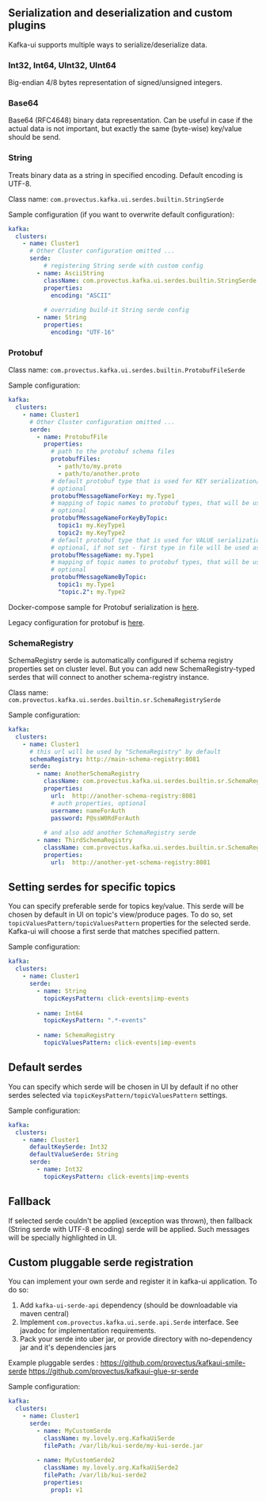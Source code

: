 ## Serialization and deserialization and custom plugins

Kafka-ui supports multiple ways to serialize/deserialize data.


### Int32, Int64, UInt32, UInt64
Big-endian 4/8 bytes representation of signed/unsigned integers.

### Base64
Base64 (RFC4648) binary data representation. Can be useful in case if the actual data is not important, but exactly the same (byte-wise) key/value should be send.

### String 
Treats binary data as a string in specified encoding. Default encoding is UTF-8.

Class name: `com.provectus.kafka.ui.serdes.builtin.StringSerde`

Sample configuration (if you want to overwrite default configuration):
```yaml
kafka:
  clusters:
    - name: Cluster1
      # Other Cluster configuration omitted ... 
      serde:
          # registering String serde with custom config
        - name: AsciiString
          className: com.provectus.kafka.ui.serdes.builtin.StringSerde
          properties:
            encoding: "ASCII"
        
          # overriding build-it String serde config   
        - name: String 
          properties:
            encoding: "UTF-16"
```

### Protobuf

Class name: `com.provectus.kafka.ui.serdes.builtin.ProtobufFileSerde`

Sample configuration:
```yaml
kafka:
  clusters:
    - name: Cluster1
      # Other Cluster configuration omitted ... 
      serde:
        - name: ProtobufFile
          properties:
            # path to the protobuf schema files
            protobufFiles:
              - path/to/my.proto
              - path/to/another.proto
            # default protobuf type that is used for KEY serialization/deserialization
            # optional
            protobufMessageNameForKey: my.Type1
            # mapping of topic names to protobuf types, that will be used for KEYS  serialization/deserialization
            # optional
            protobufMessageNameForKeyByTopic:
              topic1: my.KeyType1
              topic2: my.KeyType2
            # default protobuf type that is used for VALUE serialization/deserialization
            # optional, if not set - first type in file will be used as default
            protobufMessageName: my.Type1
            # mapping of topic names to protobuf types, that will be used for VALUES  serialization/deserialization
            # optional
            protobufMessageNameByTopic:
              topic1: my.Type1
              "topic.2": my.Type2
```
Docker-compose sample for Protobuf serialization is [here](../compose/kafka-ui-serdes.yaml).

Legacy configuration for protobuf is [here](Protobuf.md).

### SchemaRegistry
SchemaRegistry serde is automatically configured if schema registry properties set on cluster level.
But you can add new SchemaRegistry-typed serdes that will connect to another schema-registry instance. 

Class name: `com.provectus.kafka.ui.serdes.builtin.sr.SchemaRegistrySerde`

Sample configuration:
```yaml
kafka:
  clusters:
    - name: Cluster1
      # this url will be used by "SchemaRegistry" by default
      schemaRegistry: http://main-schema-registry:8081
      serde:
        - name: AnotherSchemaRegistry
          className: com.provectus.kafka.ui.serdes.builtin.sr.SchemaRegistrySerde
          properties:
            url:  http://another-schema-registry:8081
            # auth properties, optional
            username: nameForAuth
            password: P@ssW0RdForAuth
        
          # and also add another SchemaRegistry serde
        - name: ThirdSchemaRegistry
          className: com.provectus.kafka.ui.serdes.builtin.sr.SchemaRegistrySerde
          properties:
            url:  http://another-yet-schema-registry:8081
```

## Setting serdes for specific topics
You can specify preferable serde for topics key/value. This serde will be chosen by default in UI on topic's view/produce pages. 
To do so, set `topicValuesPattern/topicValuesPattern` properties for the selected serde. Kafka-ui will choose a first serde that matches specified pattern.

Sample configuration:
```yaml
kafka:
  clusters:
    - name: Cluster1
      serde:
        - name: String
          topicKeysPattern: click-events|imp-events
        
        - name: Int64
          topicKeysPattern: ".*-events"
        
        - name: SchemaRegistry
          topicValuesPattern: click-events|imp-events
```


## Default serdes
You can specify which serde will be chosen in UI by default if no other serdes selected via `topicKeysPattern/topicValuesPattern` settings.

Sample configuration:
```yaml
kafka:
  clusters:
    - name: Cluster1
      defaultKeySerde: Int32
      defaultValueSerde: String
      serde:
        - name: Int32
          topicKeysPattern: click-events|imp-events
```

## Fallback
If selected serde couldn't be applied (exception was thrown), then fallback (String serde with UTF-8 encoding) serde will be applied. Such messages will be specially highlighted in UI.

## Custom pluggable serde registration
You can implement your own serde and register it in kafka-ui application.
To do so:
1. Add `kafka-ui-serde-api` dependency (should be downloadable via maven central)
2. Implement `com.provectus.kafka.ui.serde.api.Serde` interface. See javadoc for implementation requirements.
3. Pack your serde into uber jar, or provide directory with no-dependency jar and it's dependencies jars


Example pluggable serdes :
https://github.com/provectus/kafkaui-smile-serde
https://github.com/provectus/kafkaui-glue-sr-serde

Sample configuration:
```yaml
kafka:
  clusters:
    - name: Cluster1
      serde:
        - name: MyCustomSerde
          className: my.lovely.org.KafkaUiSerde
          filePath: /var/lib/kui-serde/my-kui-serde.jar
          
        - name: MyCustomSerde2
          className: my.lovely.org.KafkaUiSerde2
          filePath: /var/lib/kui-serde2
          properties:
            prop1: v1
```
